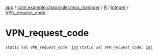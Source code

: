 [app](../../../index.md) / [com.example.chaosruler.msa_manager](../../index.md) / [R](../index.md) / [integer](index.md) / [VPN_request_code](.)

# VPN_request_code

`static val VPN_request_code: `[`Int`](https://kotlinlang.org/api/latest/jvm/stdlib/kotlin/-int/index.html)
`static val VPN_request_code: `[`Int`](https://kotlinlang.org/api/latest/jvm/stdlib/kotlin/-int/index.html)